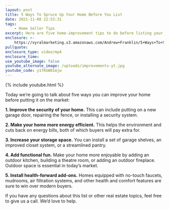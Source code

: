 ```yaml
---
layout: post
title: 5 Ways To Spruce Up Your Home Before You List
date: 2021-11-08 22:53:31
tags:
    - Home Seller Tips
excerpt: Here are five home-improvement tips to do before listing your house.
enclosure: >-
    https://vyralmarketing.s3.amazonaws.com/Andrew+Franklin/5+Ways+To+Spruce+Up+Your+Home+Before+You+List.mp4
pullquote:
enclosure_type: video/mp4
enclosure_time:
use_youtube_image: false
youtube_alternate_image: /uploads/improvements-yt.jpg
youtube_code: y1fKGW81mjw
---
```

{% include youtube.html %}

Today we’re going to talk about five ways you can improve your home before putting it on the market:

**1\. Improve the security of your home.** This can include putting on a new garage door, repairing the fence, or installing a security system.

**2\. Make your home more energy efficient.** This helps the environment and cuts back on energy bills, both of which buyers will pay extra for.

**3\. Increase your storage space.** You can install a set of garage shelves, an improved closet system, or a streamlined pantry.&nbsp;

**4\. Add functional fun.** Make your home more enjoyable by adding an outdoor kitchen, building a theatre room, or adding an outdoor fireplace. Outdoor space is essential in today’s market.

**5\. Install health-forward add-ons.** Homes equipped with no-touch faucets, mudrooms, air filtration systems, and other health and comfort features are sure to win over modern buyers.

If you have any questions about this list or other real estate topics, feel free to give us a call. We’d love to help.
